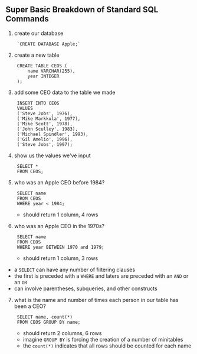 ## Super Basic Breakdown of Standard SQL Commands

1. create our database

        `CREATE DATABASE Apple;`

2. create a new table

        CREATE TABLE CEOS (
            name VARCHAR(255),
            year INTEGER
        );

3. add some CEO data to the table we made

        INSERT INTO CEOS
        VALUES 
        ('Steve Jobs', 1976), 
        ('Mike Markkula', 1977),
        ('Mike Scott', 1978),
        ('John Sculley', 1983),
        ('Michael Spindler', 1993),
        ('Gil Amelio', 1996),
        ('Steve Jobs', 1997);

4. show us the values we've input

        SELECT *
        FROM CEOS; 

5. who was an Apple CEO before 1984?

        SELECT name
        FROM CEOS
        WHERE year < 1984;

   - should return 1 column, 4 rows

6. who was an Apple CEO in the 1970s?

        SELECT name
        FROM CEOS 
        WHERE year BETWEEN 1970 and 1979;

   - should return 1 column, 3 rows 

- a `SELECT` can have any number of filtering clauses 
- the first is preceded with a `WHERE` and laters are preceded with an `AND` or an `OR` 
- can involve parentheses, subqueries, and other constructs 

7. what is the name and number of times each person in our table has been a CEO? 

        SELECT name, count(*)
        FROM CEOS GROUP BY name;

   - should return 2 columns, 6 rows
   - imagine `GROUP BY` is forcing the creation of a number of minitables
   - the `count(*)` indicates that all rows should be counted for each name 